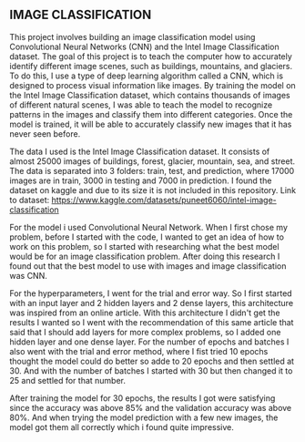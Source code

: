 ## IMAGE CLASSIFICATION


This project involves building an image classification model using Convolutional Neural Networks (CNN) and the Intel Image Classification dataset. The goal of this project is to teach the computer how to accurately identify different image scenes, such as buildings, mountains, and glaciers.
To do this, I use a type of deep learning algorithm called a CNN, which is designed to process visual information like images. By training the model on the Intel Image Classification dataset, which contains thousands of images of different natural scenes, I was able to teach the model to recognize patterns in the images and classify them into different categories.
Once the model is trained, it will be able to accurately classify new images that it has never seen before.

The data I used is the Intel Image Classification dataset. It consists of almost 25000 images of buildings, forest, glacier, mountain, sea, and street. The data is separated into 3 folders: train, test, and prediction, where 17000 images are in train, 3000 in testing and 7000 in prediction. I found the dataset on kaggle and due to its size it is not included in this repository. 
Link to dataset: https://www.kaggle.com/datasets/puneet6060/intel-image-classification

For the model i used Convolutional Neural Network. When I first chose my problem, before I started with the code, I wanted to get an idea of how to work on this problem, so I started with researching what the best model would be for an image classification problem. After doing this research I found out that the best model to use with images and image classification was CNN.

For the hyperparameters, I went for the trial and error way. So I first started with an input layer and 2 hidden layers and 2 dense layers, this architecture was inspired from an online article. With this architecture I didn't get the results I wanted so I went with the recommendation of this same article that said that I should add layers for more complex problems, so I added one hidden layer and one dense layer. For the number of epochs and batches I also went with the trial and error method, where I fist tried 10 epochs thought the model could do better so adde to 20 epochs and then settled at 30. And with the number of batches I started with 30 but then changed it to 25 and settled for that number.

After training the model for 30 epochs, the results I got were satisfying since the accuracy was above 85% and the validation accuracy was above 80%. And when trying the model prediction with a few new images, the model got them all correctly which i found quite impressive.

